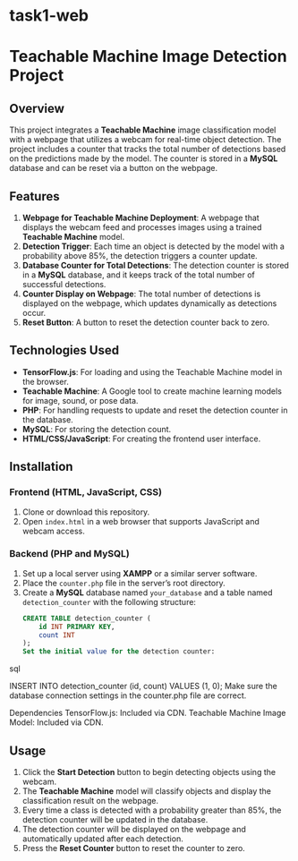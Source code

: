 # task1-web
# Teachable Machine Image Detection Project

## Overview
This project integrates a **Teachable Machine** image classification model with a webpage that utilizes a webcam for real-time object detection. The project includes a counter that tracks the total number of detections based on the predictions made by the model. The counter is stored in a **MySQL** database and can be reset via a button on the webpage.

## Features
1. **Webpage for Teachable Machine Deployment**: A webpage that displays the webcam feed and processes images using a trained **Teachable Machine** model.
2. **Detection Trigger**: Each time an object is detected by the model with a probability above 85%, the detection triggers a counter update.
3. **Database Counter for Total Detections**: The detection counter is stored in a **MySQL** database, and it keeps track of the total number of successful detections.
4. **Counter Display on Webpage**: The total number of detections is displayed on the webpage, which updates dynamically as detections occur.
5. **Reset Button**: A button to reset the detection counter back to zero.

## Technologies Used
- **TensorFlow.js**: For loading and using the Teachable Machine model in the browser.
- **Teachable Machine**: A Google tool to create machine learning models for image, sound, or pose data.
- **PHP**: For handling requests to update and reset the detection counter in the database.
- **MySQL**: For storing the detection count.
- **HTML/CSS/JavaScript**: For creating the frontend user interface.

## Installation

### Frontend (HTML, JavaScript, CSS)
1. Clone or download this repository.
2. Open `index.html` in a web browser that supports JavaScript and webcam access.
   
### Backend (PHP and MySQL)
1. Set up a local server using **XAMPP** or a similar server software.
2. Place the `counter.php` file in the server’s root directory.
3. Create a **MySQL** database named `your_database` and a table named `detection_counter` with the following structure:
   ```sql
   CREATE TABLE detection_counter (
       id INT PRIMARY KEY,
       count INT
   );
   Set the initial value for the detection counter:

sql


INSERT INTO detection_counter (id, count) VALUES (1, 0);
Make sure the database connection settings in the counter.php file are correct.

Dependencies
TensorFlow.js: Included via CDN.
Teachable Machine Image Model: Included via CDN.


## Usage

1. Click the **Start Detection** button to begin detecting objects using the webcam.
2. The **Teachable Machine** model will classify objects and display the classification result on the webpage.
3. Every time a class is detected with a probability greater than 85%, the detection counter will be updated in the database.
4. The detection counter will be displayed on the webpage and automatically updated after each detection.
5. Press the **Reset Counter** button to reset the counter to zero.

